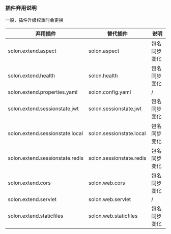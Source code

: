 
### 插件弃用说明

一般，插件升级权重时会更换

| 弃用插件                            | 替代插件                     | 说明     |
|---------------------------------|--------------------------|--------|
| solon.extend.aspect             | solon.aspect             | 包名同步变化 |
| solon.extend.health             | solon.health             | 包名同步变化 |
| solon.extend.properties.yaml    | solon.config.yaml        | /      |
| solon.extend.sessionstate.jwt   | solon.sessionstate.jwt   | 包名同步变化 |
| solon.extend.sessionstate.local | solon.sessionstate.local | 包名同步变化 |
| solon.extend.sessionstate.redis | solon.sessionstate.redis | 包名同步变化 |
| solon.extend.cors               | solon.web.cors           | 包名同步变化 |
| solon.extend.servlet            | solon.web.servlet        | /      |
| solon.extend.staticfiles        | solon.web.staticfiles    | 包名同步变化 |